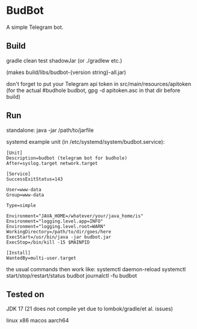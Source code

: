 # BudBot

A simple Telegram bot.

## Build

gradle clean test shadowJar (or ./gradlew etc.)

(makes build/libs/budbot-{version string}-all.jar)

don't forget to put your Telegram api token in src/main/resources/apitoken
(for the actual #budhole budbot, gpg -d apitoken.asc in that dir before build)

## Run

standalone: java -jar /path/to/jarfile

systemd example unit (in /etc/systemd/system/budbot.service):
```
[Unit]
Description=budbot (telegram bot for budhole)
After=syslog.target network.target

[Service]
SuccessExitStatus=143

User=www-data
Group=www-data

Type=simple

Environment="JAVA_HOME=/whatever/your/java_home/is"
Environment="logging.level.app=INFO"
Environment="logging.level.root=WARN"
WorkingDirectory=/path/to/dir/goes/here
ExecStart=/usr/bin/java -jar budbot.jar
ExecStop=/bin/kill -15 $MAINPID

[Install]
WantedBy=multi-user.target
```
the usual commands then work like:
systemctl daemon-reload
systemctl start/stop/restart/status budbot
journalctl -fu budbot

## Tested on
JDK 17 (21 does not compile yet due to lombok/gradle/et al. issues)

linux x86
macos aarch64
